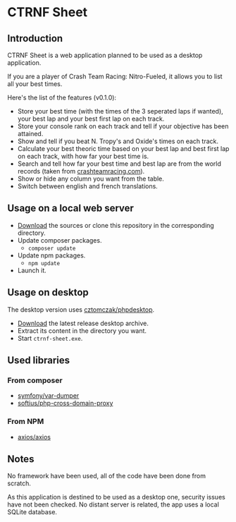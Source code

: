 # CTRNF Sheet

## Introduction

CTRNF Sheet is a web application planned to be used as a desktop application.

If you are a player of Crash Team Racing: Nitro-Fueled, it allows you to list all your best times.

Here's the list of the features (v0.1.0):

- Store your best time (with the times of the 3 seperated laps if wanted), your best lap and your best first lap on each track.
- Store your console rank on each track and tell if your objective has been attained.
- Show and tell if you beat N. Tropy's and Oxide's times on each track.
- Calculate your best theoric time based on your best lap and best first lap on each track, with how far your best time is.
- Search and tell how far your best time and best lap are from the world records (taken from [crashteamracing.com](https://crashteamracing.com)).
- Show or hide any column you want from the table.
- Switch between english and french translations.

## Usage on a local web server

- [Download](https://github.com/iArcadia/ctrnf-sheet/releases/latest) the sources or clone this repository in the corresponding directory.
- Update composer packages.
   - `composer update`
- Update npm packages.
   - `npm update`
- Launch it.

## Usage on desktop

The desktop version uses [cztomczak/phpdesktop](https://github.com/cztomczak/phpdesktop).

- [Download](https://github.com/iArcadia/ctrnf-sheet/releases/latest) the latest release desktop archive.
- Extract its content in the directory you want.
- Start `ctrnf-sheet.exe`.

## Used libraries

### From composer

- [symfony/var-dumper](https://github.com/symfony/var-dumper)
- [softius/php-cross-domain-proxy](https://github.com/softius/php-cross-domain-proxy)

### From NPM

- [axios/axios](https://github.com/axios/axios)

## Notes

No framework have been used, all of the code have been done from scratch.

As this application is destined to be used as a desktop one, security issues have not been checked. No distant server is related, the app uses a local SQLite database.